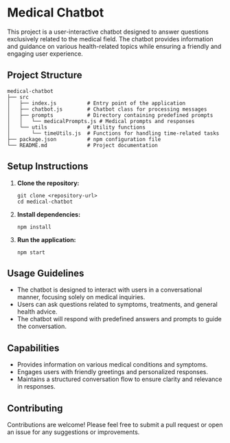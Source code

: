 # Medical Chatbot

This project is a user-interactive chatbot designed to answer questions exclusively related to the medical field. The chatbot provides information and guidance on various health-related topics while ensuring a friendly and engaging user experience.

## Project Structure

```
medical-chatbot
├── src
│   ├── index.js          # Entry point of the application
│   ├── chatbot.js        # Chatbot class for processing messages
│   ├── prompts           # Directory containing predefined prompts
│   │   └── medicalPrompts.js # Medical prompts and responses
│   └── utils             # Utility functions
│       └── timeUtils.js  # Functions for handling time-related tasks
├── package.json          # npm configuration file
└── README.md             # Project documentation
```

## Setup Instructions

1. **Clone the repository:**
   ```
   git clone <repository-url>
   cd medical-chatbot
   ```

2. **Install dependencies:**
   ```
   npm install
   ```

3. **Run the application:**
   ```
   npm start
   ```

## Usage Guidelines

- The chatbot is designed to interact with users in a conversational manner, focusing solely on medical inquiries.
- Users can ask questions related to symptoms, treatments, and general health advice.
- The chatbot will respond with predefined answers and prompts to guide the conversation.

## Capabilities

- Provides information on various medical conditions and symptoms.
- Engages users with friendly greetings and personalized responses.
- Maintains a structured conversation flow to ensure clarity and relevance in responses.

## Contributing

Contributions are welcome! Please feel free to submit a pull request or open an issue for any suggestions or improvements.